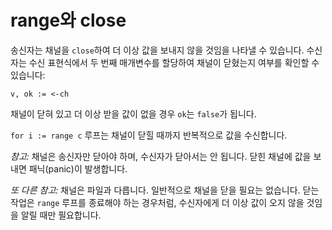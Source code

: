# range와 close

송신자는 채널을 `close`하여 더 이상 값을 보내지 않을 것임을 나타낼 수 있습니다. 수신자는 수신 표현식에서 두 번째 매개변수를 할당하여 채널이 닫혔는지 여부를 확인할 수 있습니다:

	v, ok := <-ch

채널이 닫혀 있고 더 이상 받을 값이 없을 경우 `ok`는 `false`가 됩니다.

`for i := range c` 루프는 채널이 닫힐 때까지 반복적으로 값을 수신합니다.

*참고:* 채널은 송신자만 닫아야 하며, 수신자가 닫아서는 안 됩니다. 닫힌 채널에 값을 보내면 패닉(panic)이 발생합니다.

*또 다른 참고:* 채널은 파일과 다릅니다. 일반적으로 채널을 닫을 필요는 없습니다. 닫는 작업은 `range` 루프를 종료해야 하는 경우처럼, 수신자에게 더 이상 값이 오지 않을 것임을 알릴 때만 필요합니다.